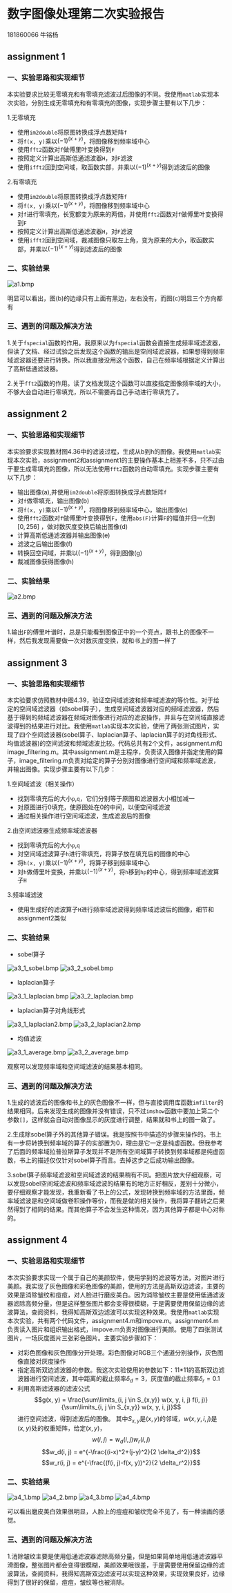 # 数字图像处理第二次实验报告
181860066 牛铭杨
## assignment 1
### 一、实验思路和实现细节
本实验要求比较无零填充和有零填充滤波过后图像的不同。我使用`matlab`实现本次实验，分别生成无零填充和有零填充的图像，实现步骤主要有以下几步：

1.无零填充

- 使用`im2double`将原图转换成浮点数矩阵`f`
- 将`f(x, y)`乘以$(-1)^{(x+y)}$，将图像移到频率域中心
- 使用`fft2`函数对`f`做傅里叶变换得到`F`
- 按照定义计算出高斯低通滤波器`H`，对`F`滤波
- 使用`ifft2`回到空间域，取函数实部，并乘以$(-1)^{(x+y)}$得到滤波后的图像

2.有零填充

- 使用`im2double`将原图转换成浮点数矩阵`f`
- 将`f(x, y)`乘以$(-1)^{(x+y)}$，将图像移到频率域中心
- 对`f`进行零填充，长宽都变为原来的两倍，并使用`fft2`函数对`f`做傅里叶变换得到`F`
- 按照定义计算出高斯低通滤波器`H`，对`F`滤波
- 使用`ifft2`回到空间域，裁减图像只取左上角，变为原来的大小，取函数实部，并乘以$(-1)^{(x+y)}$得到滤波后的图像

### 二、实验结果
![a1.bmp](a1.bmp)

明显可以看出，图(b)的边缘只有上面有黑边，左右没有，而图(c)明显三个方向都有

### 三、遇到的问题及解决方法
1.关于`fspecial`函数的作用。我原来以为`fspecial`函数会直接生成频率域滤波器，但读了文档、经过试验之后发现这个函数的输出是空间域滤波器，如果想得到频率域滤波器还要进行转换。所以我直接没用这个函数，自己在频率域根据定义计算出了高斯低通滤波器。

2.关于`fft2`函数的作用。读了文档发现这个函数可以直接指定图像频率域的大小，不够大会自动进行零填充，所以不需要再自己手动进行零填充了。

## assignment 2
### 一、实验思路和实现细节
本实验要求实现教材图4.36中的滤波过程，生成从b到h的图像。我使用`matlab`实现本次实验，assignment2和assignment1的主要操作基本上相差不多，只不过由于要生成零填充的图像，所以无法使用`fft2`函数的自动零填充。实现步骤主要有以下几步：

- 输出图像(a),并使用`im2double`将原图转换成浮点数矩阵`f`
- 对`f`做零填充，输出图像(b)
- 将`f(x, y)`乘以$(-1)^{(x+y)}$，将图像移到频率域中心，输出图像(c)
- 使用`fft2`函数对`f`做傅里叶变换得到`F`，使用`abs(F)`计算`F`的幅值并归一化到 $[0, 256]$ ，做对数灰度变换后输出图像(d)
- 计算高斯低通滤波器并输出图像(e)
- 滤波之后输出图像(f)
- 转换回空间域，并乘以$(-1)^{(x+y)}$，得到图像(g)
- 裁减图像获得图像(h)

### 二、实验结果
![a2.bmp](a2.bmp)
### 三、遇到的问题及解决方法
1.输出`F`的傅里叶谱时，总是只能看到图像正中的一个亮点，跟书上的图像不一样，然后我发现需要做一次对数灰度变换，就和书上的图一样了

## assignment 3
### 一、实验思路和实现细节
本实验要求仿照教材中图4.39，验证空间域滤波和频率域滤波的等价性。对于给定的空间域滤波器（如sobel算子），生成空间域滤波器对应的频域滤波器，然后基于得到的频域滤波器在频域对图像进行对应的滤波操作，并且与在空间域直接滤波得到的结果进行对比。我使用`matlab`实现本次实验，使用了两张测试图片，实现了四个空间滤波器(sobel算子、laplacian算子、laplacian算子的对角线形式、均值滤波器)的空间滤波和频域滤波比较。代码总共有2个文件，assignment.m和image_filtering.m。其中assignment.m是主程序，负责读入图像并指定使用的算子，image_filtering.m负责对给定的算子分别对图像进行空间域和频率域滤波，并输出图像。实现步骤主要有以下几步：

1.空间域滤波（相关操作）
- 找到零填充后的大小`p`,`q`，它们分别等于原图和滤波器大小相加减一
- 对原图进行0填充，使原图处在0的中间，以便空间域滤波
- 通过相关操作进行空间域滤波，生成滤波后的图像

2.由空间滤波器生成频率域滤波器
- 找到零填充后的大小`p`,`q`
- 对空间域滤波算子`h`进行零填充，将算子放在填充后的图像的中心
- 将`h(x, y)`乘以$(-1)^{(x+y)}$，将算子移到频率域中心
- 对`h`做傅里叶变换，并乘以$(-1)^{(x+y)}$，将`h`移到`hp`的中心，得到频率域滤波算子`H`

3.频率域滤波
- 使用生成好的滤波算子`H`进行频率域滤波得到频率域滤波后的图像，细节和assignment2类似

### 二、实验结果
- sobel算子

![a3_1_sobel.bmp](a3_1_sobel.bmp)
![a3_2_sobel.bmp](a3_2_sobel.bmp)

- laplacian算子

![a3_1_laplacian.bmp](a3_1_laplacian.bmp)
![a3_2_laplacian.bmp](a3_2_laplacian.bmp)

- laplacian算子对角线形式

![a3_1_laplacian2.bmp](a3_1_laplacian2.bmp)
![a3_2_laplacian2.bmp](a3_2_laplacian2.bmp)

- 均值滤波

![a3_1_average.bmp](a3_1_average.bmp)
![a3_2_average.bmp](a3_2_average.bmp)

观察可以发现频率域和空间域滤波的结果基本相同。

### 三、遇到的问题及解决方法
1.生成的滤波后的图像和书上的灰色图像不一样，但与直接调用库函数`imfilter`的结果相同。后来发现生成的图像并没有错误，只不过`imshow`函数中要加上第二个参数`[]`，这样就会自动对图像显示的灰度进行调整，结果就和书上的图一致了。

2.生成除sobel算子外的其他算子错误。我是按照书中描述的步骤来操作的。书上有一步将转换到频率域的算子的实部置为0，理由是它一定是纯虚函数。但我参考了后面的频率域拉普拉斯算子发现并不是所有空间域算子转换到频率域都是纯虚函数，书上的描述仅仅针对sobel算子而言。去掉这步之后成功输出图像。

3.sobel算子频率域滤波和空间域滤波的结果稍有不同。把图片放大仔细观察，可以发现sobel空间域滤波和频率域滤波的结果有的地方正好相反，差别十分微小，要仔细观察才能发现，我重新看了书上的公式，发现转换到频率域的方法里面，频率域滤波是和空间域做卷积操作等价，而我是做的相关操作，我将算子翻转之后果然得到了相同的结果。而其他算子不会发生这种情况，因为其他算子都是中心对称的。

## assignment 4
### 一、实验思路和实现细节
本次实验要求实现一个属于自己的美颜软件，使用学到的滤波等方法，对图片进行美颜。我实现了灰色图像和彩色图像的美颜，使用的方法是高斯双边滤波，主要的效果是消除皱纹和痘痘，对人脸进行磨皮美白。因为消除皱纹主要是使用低通滤波器滤除高频分量，但是这样整张图片都会变得很模糊，于是需要使用保留边缘的滤波算法，查阅资料，我得知高斯双边滤波可以实现这种效果。我使用`matlab`实现本次实验，共有两个代码文件，assignment4.m和impove.m。assignment4.m负责读入图片和组织输出格式，impove.m负责对图像进行美颜。使用了四张测试图片，一场灰度图片三张彩色图片。主要实验步骤如下：

- 对彩色图像和灰色图像分开处理。彩色图像对RGB三个通道分别操作，灰色图像直接对灰度操作
- 指定高斯双边滤波器的参数。我这次实验使用的参数如下：11*11的高斯双边滤波器进行空间滤波，其中距离的截止频率${\delta}_d = 3$，灰度值的截止频率${\delta}_r = 0.1$
- 利用高斯滤波器的滤波公式
$$g(x, y) = \frac{\sum\limits_{i, j \in S_{x,y}} w(x, y, i, j) f(i, j)}{\sum\limits_{i, j \in S_{x,y}} w(x, y, i, j)}$$
进行空间滤波，得到滤波后的图像。
其中$S_{x,y}$是$(x,y)$的邻域，$w(x, y, i, j)$是$(x,y)$处的权重矩阵，给定$(x, y)$，
$$w(i, j) = w_d(i, j) w_r(i, j)$$
$$w_d(i, j) = e^{-\frac{(i-x)^2+(j-y)^2}{2 \delta_d^2}}$$
$$w_r(i, j) = e^{-\frac{(f(i, j)-f(x, y))^2}{2 \delta_r^2}}$$


### 二、实验结果
![a4_1.bmp](a4_1.bmp)
![a4_2.bmp](a4_2.bmp)
![a4_3.bmp](a4_3.bmp)
![a4_4.bmp](a4_4.bmp)

可以看出磨皮美白效果很明显，人脸上的痘痘和皱纹完全不见了，有一种油画的感觉。

### 三、遇到的问题及解决方法
1.消除皱纹主要是使用低通滤波器滤除高频分量，但是如果简单地用低通滤波器平滑图像，整张图片都会变得很模糊，美颜效果哦很差，于是需要使用保留边缘的滤波算法，查阅资料，我得知高斯双边滤波可以实现这种效果，实现效果良好，边缘得到了很好的保留，痘痘，皱纹等也被消除。